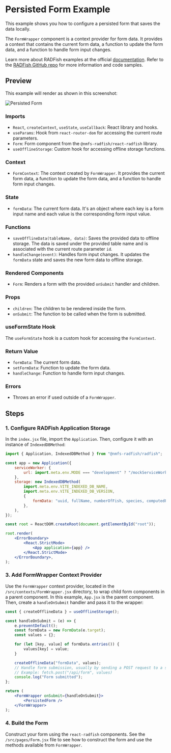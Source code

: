 # Persisted Form Example

This example shows you how to configure a persisted form that saves the data locally.

The `FormWrapper` component is a context provider for form data. It provides a context that contains the current form data, a function to update the form data, and a function to handle form input changes.

Learn more about RADFish examples at the official [documentation](https://nmfs-radfish.github.io/radfish/developer-documentation/examples-and-templates#examples). Refer to the [RADFish GitHub repo](https://nmfs-radfish.github.io/radfish/) for more information and code samples.

## Preview
This example will render as shown in this screenshot:

![Persisted Form](./src/assets/persisted-form.png)

### Imports

- `React`, `createContext`, `useState`, `useCallback`: React library and hooks.
- `useParams`: Hook from `react-router-dom` for accessing the current route parameters.
- `Form`: Form component from the `@nmfs-radfish/react-radfish` library.
- `useOfflineStorage`: Custom hook for accessing offline storage functions.

### Context

- `FormContext`: The context created by `FormWrapper`. It provides the current form data, a function to update the form data, and a function to handle form input changes.

### State

- `formData`: The current form data. It's an object where each key is a form input name and each value is the corresponding form input value.

### Functions

- `saveOfflineData(tableName, data)`: Saves the provided data to offline storage. The data is saved under the provided table name and is associated with the current route parameter `id`.
- `handleChange(event)`: Handles form input changes. It updates the `formData` state and saves the new form data to offline storage.

### Rendered Components

- `Form`: Renders a form with the provided `onSubmit` handler and children.

### Props

- `children`: The children to be rendered inside the form.
- `onSubmit`: The function to be called when the form is submitted.

### useFormState Hook

The `useFormState` hook is a custom hook for accessing the `FormContext`.

### Return Value

- `formData`: The current form data.
- `setFormData`: Function to update the form data.
- `handleChange`: Function to handle form input changes.

### Errors

- Throws an error if used outside of a `FormWrapper`.

## Steps

### 1. Configure RADFish Application Storage
In the `index.jsx` file, import the `Application`. Then, configure it with an instance of `IndexedDBMethod`:

```jsx
import { Application, IndexedDBMethod } from "@nmfs-radfish/radfish";

const app = new Application({
    serviceWorker: {
        url: import.meta.env.MODE === "development" ? "/mockServiceWorker.js" : "/service-worker.js",
    },
    storage: new IndexedDBMethod(
        import.meta.env.VITE_INDEXED_DB_NAME,
        import.meta.env.VITE_INDEXED_DB_VERSION,
        {
            formData: "uuid, fullName, numberOfFish, species, computedPrice, isDraft",
        },
    ),
});

const root = ReactDOM.createRoot(document.getElementById("root"));

root.render(
    <ErrorBoundary>
        <React.StrictMode>
            <App application={app} />
        </React.StrictMode>
    </ErrorBoundary>,
);
```

### 3. Add FormWrapper Context Provider
Use the `FormWrapper` context provider, located in the `/src/contexts/FormWrapper.jsx` directory, to wrap child form components in a parent component. In this example, `App.jsx` is the parent component. Then, create a `handleOnSubmit` handler and pass it to the wrapper:

```jsx
const { createOfflineData } = useOfflineStorage();

const handleOnSubmit = (e) => {
    e.preventDefault();
    const formData = new FormData(e.target);
    const values = {};

    for (let [key, value] of formData.entries()) {
        values[key] = value;
    }

    createOfflineData("formData", values);
    // Handle form submission, usually by sending a POST request to a server
    // Example: fetch.post("/api/form", values)
    console.log("Form submitted");
};

return (
    <FormWrapper onSubmit={handleOnSubmit}>
        <PersistedForm />
    </FormWrapper>
);
```

### 4. Build the Form
Construct your form using the `react-radfish` components. See the `/src/pages/Form.jsx` file to see how to construct the form and use the methods available from `FormWrapper`.

